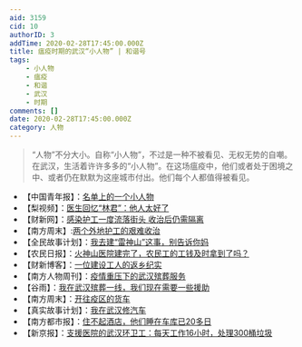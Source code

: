 ```yaml
---
aid: 3159
cid: 10
authorID: 3
addTime: 2020-02-28T17:45:00.000Z
title: 瘟疫时期的武汉“小人物” | 和谐号
tags:
    - 小人物
    - 瘟疫
    - 和谐
    - 武汉
    - 时期
comments: []
date: 2020-02-28T17:45:00.000Z
category: 人物
---
```


> “人物”不分大小。自称“小人物”，不过是一种不被看见、无权无势的自嘲。在武汉，生活着许许多多的“小人物”。在这场瘟疫中，他们或者处于困境之中、或者仍在默默为这座城市付出。他们每个人都值得被看见。

*   【中国青年报】：[名单上的一个小人物](https://mp.weixin.qq.com/s/4rYS-fu6ulNqleOfZbrJlw)
*   【梨视频】：[医生回忆“林君”：他人太好了](https://www.weibo.com/6004281123/IveQlkWtl)
*   【财新网】：[感染护工一度流落街头 收治后仍需隔离](http://www.caixin.com/2020-02-12/101514490.html)
*   【南方周末】:[两个外地护工的艰难收治](https://mp.weixin.qq.com/s/DyXYKeKQjOppWSkqVOIDRQ)
*   【全民故事计划】：[我去建“雷神山”这事，别告诉你妈](https://mp.weixin.qq.com/s/CMre-ZeW9teiK9H2cDqiIQ)
*   【农民日报】：[火神山医院建完了，农民工的工钱及时拿到了吗？](https://webcache.googleusercontent.com/search?q=cache%3A6O3WijuS6MMJ%3Ahttps%3A%2F%2Fnew.qq.com%2Fomn%2FTWF20200%2FTWF2020021800668400.html)
*   【财新博客】：[一位建设工人的返乡纪实](https://terminus2049.github.io/archive/2020/02/09/workers-documentary.html)
*   【南方人物周刊】：[疫情重压下的武汉殡葬服务](https://mp.weixin.qq.com/s/yZoJtfEubQZt6snw4qFI6Q)
*   【谷雨】：[我在武汉殡葬一线，我们现在需要一些援助](https://k.sina.com.cn/article_7280195342_1b1eef70e02000pydh.html)
*   【南方周末】：[开往疫区的货车](https://mp.weixin.qq.com/s/hMpCbkH3UXcvC_8Ek9cwew)
*   【真实故事计划】：[我在武汉修汽车](https://mp.weixin.qq.com/s/GVcXISXFpkYegarv6A8sGg)
*   【南方都市报】：[住不起酒店，他们睡在车库已20多日](https://www.weibo.com/1644489953/IuCsYcnZL)
*   【新京报】：[支援医院的武汉环卫工：每天工作16小时，处理300桶垃圾](https://mp.weixin.qq.com/s/6M7upZ-WZOl4GLLF1u2WcA)
